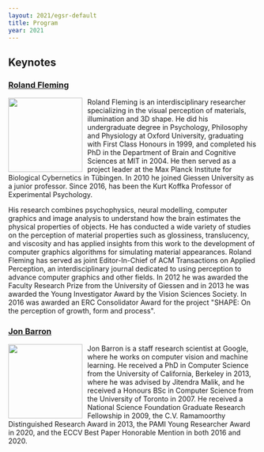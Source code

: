 ```yaml
---
layout: 2021/egsr-default
title: Program
year: 2021
---
```


## Keynotes

### [Roland Fleming](https://www.allpsych.uni-giessen.de/roland/)

<a href="https://www.allpsych.uni-giessen.de/roland/">
<img src="{{site.url}}/img/2021/fleming_roland.png" style="float:left; margin-right: 10px" width="150" />
</a>

Roland Fleming is an interdisciplinary researcher specializing in the visual perception of materials, illumination and 3D shape. He did his undergraduate degree in Psychology, Philosophy and Physiology at Oxford University, graduating with First Class Honours in 1999, and completed his PhD in the Department of Brain and Cognitive Sciences at MIT in 2004. He then served as a project leader at the Max Planck Institute for Biological Cybernetics in Tübingen. In 2010 he joined Giessen University as a junior professor. Since 2016, has been the Kurt Koffka Professor of Experimental Psychology.

His research combines psychophysics, neural modelling, computer graphics and image analysis to understand how the brain estimates the physical properties of objects. He has conducted a wide variety of studies on the perception of material properties such as glossiness, translucency, and viscosity and has applied insights from this work to the development of computer graphics algorithms for simulating material appearances. Roland Fleming has served as joint Editor-In-Chief of ACM Transactions on Applied Perception, an interdisciplinary journal dedicated to using perception to advance computer graphics and other fields. In 2012 he was awarded the Faculty Research Prize from the University of Giessen and in 2013 he was awarded the Young Investigator Award by the Vision Sciences Society. In 2016 was awarded an ERC Consolidator Award for the project "SHAPE: On the perception of growth, form and process".


### [Jon Barron](https://jonbarron.info/)

<a href="https://jonbarron.info/">
<img src="{{site.url}}/img/2021/JonBarron.jpg" style="float:left; margin-right: 10px" width="150" />
</a>

Jon Barron is a staff research scientist at Google, where he works on
computer vision and machine learning. He received a PhD in Computer Science
from the University of California, Berkeley in 2013, where he was advised by
Jitendra Malik, and he received a Honours BSc in Computer Science from the
University of Toronto in 2007. He received a National Science Foundation
Graduate Research Fellowship in 2009, the C.V. Ramamoorthy Distinguished
Research Award in 2013, the PAMI Young Researcher Award in 2020, and the
ECCV Best Paper Honorable Mention in both 2016 and 2020.